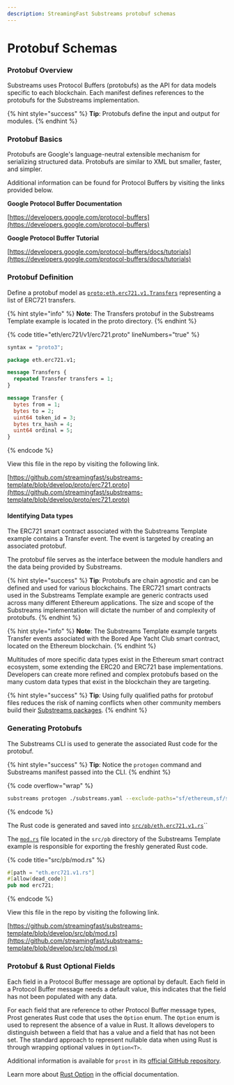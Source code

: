 ```yaml
---
description: StreamingFast Substreams protobuf schemas
---
```


# Protobuf Schemas

### Protobuf Overview

Substreams uses Protocol Buffers (protobufs) as the API for data models specific to each blockchain. Each manifest defines references to the protobufs for the Substreams implementation.&#x20;

{% hint style="success" %}
**Tip**: Protobufs define the input and output for modules.
{% endhint %}

### Protobuf Basics

Protobufs are Google's language-neutral extensible mechanism for serializing structured data. Protobufs are similar to XML but smaller, faster, and simpler.&#x20;

Additional information can be found for Protocol Buffers by visiting the links provided below.&#x20;

**Google Protocol Buffer Documentation**

[https://developers.google.com/protocol-buffers](https://developers.google.com/protocol-buffers)

**Google Protocol Buffer Tutorial**

[https://developers.google.com/protocol-buffers/docs/tutorials](https://developers.google.com/protocol-buffers/docs/tutorials)

### Protobuf Definition

Define a protobuf model as [`proto:eth.erc721.v1.Transfers`](https://github.com/streamingfast/substreams-template/blob/develop/proto/erc721.proto) representing a list of ERC721 transfers.

{% hint style="info" %}
**Note**: The Transfers protobuf in the Substreams Template example is located in the proto directory.
{% endhint %}

{% code title="eth/erc721/v1/erc721.proto" lineNumbers="true" %}

```protobuf
syntax = "proto3";

package eth.erc721.v1;

message Transfers {
  repeated Transfer transfers = 1;
}

message Transfer {
  bytes from = 1;
  bytes to = 2;
  uint64 token_id = 3;
  bytes trx_hash = 4;
  uint64 ordinal = 5;
}
```

{% endcode %}

View this file in the repo by visiting the following link.

[https://github.com/streamingfast/substreams-template/blob/develop/proto/erc721.proto](https://github.com/streamingfast/substreams-template/blob/develop/proto/erc721.proto)

#### Identifying Data types

The ERC721 smart contract associated with the Substreams Template example contains a Transfer event. The event is targeted by creating an associated protobuf.&#x20;

The protobuf file serves as the interface between the module handlers and the data being provided by Substreams.&#x20;

{% hint style="success" %}
**Tip**: Protobufs are chain agnostic and can be defined and used for various blockchains. The ERC721 smart contracts used in the Substreams Template example are generic contracts used across many different Ethereum applications. The size and scope of the Substreams implementation will dictate the number of and complexity of protobufs.
{% endhint %}

{% hint style="info" %}
**Note**: The Substreams Template example targets Transfer events associated with the Bored Ape Yacht Club smart contract, located on the Ethereum blockchain.&#x20;
{% endhint %}

Multitudes of more specific data types exist in the Ethereum smart contract ecosystem, some extending the ERC20 and ERC721 base implementations. Developers can create more refined and complex protobufs based on the many custom data types that exist in the blockchain they are targeting.

{% hint style="success" %}
**Tip**_:_ Using fully qualified paths for protobuf files reduces the risk of naming conflicts when other community members build their [Substreams packages](../reference-and-specs/packages.md#dependencies).
{% endhint %}

### Generating Protobufs

The Substreams CLI is used to generate the associated Rust code for the protobuf.

{% hint style="success" %}
**Tip**: Notice the `protogen` command and Substreams manifest passed into the CLI.
{% endhint %}

{% code overflow="wrap" %}

```bash
substreams protogen ./substreams.yaml --exclude-paths="sf/ethereum,sf/substreams,google"
```

{% endcode %}

The Rust code is generated and saved into [`src/pb/eth.erc721.v1.rs`](https://github.com/streamingfast/substreams-template/blob/develop/src/pb/eth.erc721.v1.rs)``

The [`mod.rs`](https://github.com/streamingfast/substreams-template/blob/develop/src/pb/mod.rs) file located in the `src/pb` directory of the Substreams Template example is responsible for exporting the freshly generated Rust code.

{% code title="src/pb/mod.rs" %}

```rust
#[path = "eth.erc721.v1.rs"]
#[allow(dead_code)]
pub mod erc721;
```

{% endcode %}

View this file in the repo by visiting the following link.

[https://github.com/streamingfast/substreams-template/blob/develop/src/pb/mod.rs](https://github.com/streamingfast/substreams-template/blob/develop/src/pb/mod.rs)

### Protobuf & Rust Optional Fields

Each field in a Protocol Buffer message are optional by default. Each field in a Protocol Buffer message needs a default value, this indicates that the field has not been populated with any data.

For each field that are reference to other Protocol Buffer message types, Prost generates Rust code that uses the `Option` enum. The `Option` enum is used to represent the absence of a value in Rust. It allows developers to distinguish between a field that has a value and a field that has not been set. The standard approach to represent nullable data when using Rust is through wrapping optional values in `Option<T>`.

Additional information is available for `prost` in its [official GitHub repository](https://github.com/tokio-rs/prost).

Learn more about [Rust Option](https://doc.rust-lang.org/rust-by-example/std/option.html) in the official documentation.

